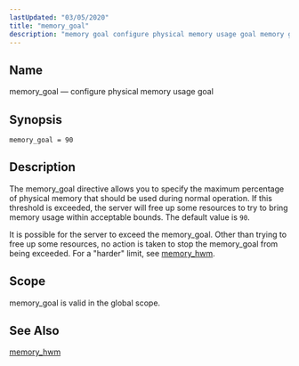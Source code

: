 ```yaml
---
lastUpdated: "03/05/2020"
title: "memory_goal"
description: "memory goal configure physical memory usage goal memory goal 90 The memory goal directive allows you to specify the maximum percentage of physical memory that should be used during normal operation If this threshold is exceeded the server will free up some resources to try to bring memory usage within..."
---
```


<a name="conf.ref.memory_goal"></a> 
## Name

memory_goal — configure physical memory usage goal

## Synopsis

`memory_goal = 90`

<a name="idp25408160"></a> 
## Description

The memory_goal directive allows you to specify the maximum percentage of physical memory that should be used during normal operation. If this threshold is exceeded, the server will free up some resources to try to bring memory usage within acceptable bounds. The default value is `90`.

It is possible for the server to exceed the memory_goal. Other than trying to free up some resources, no action is taken to stop the memory_goal from being exceeded. For a "harder" limit, see [memory_hwm](/momentum/4/config/ref-memory-hwm).

<a name="idp25411920"></a> 
## Scope

memory_goal is valid in the global scope.

<a name="idp25413744"></a> 
## See Also

[memory_hwm](/momentum/4/config/ref-memory-hwm)